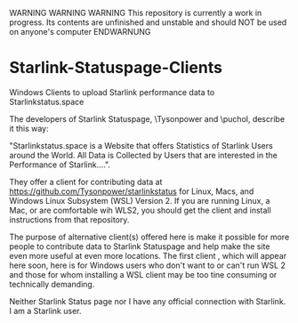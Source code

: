 WARNING   WARNING WARNING This repository is currently a work in progress.
Its contents are unfinished and unstable and should NOT be used on anyone's computer
ENDWARNUNG

# Starlink-Statuspage-Clients
Windows Clients to upload Starlink performance data to Starlinkstatus.space

The developers of Starlink Statuspage, \Tysonpower and \puchol, describe it this way:

"Starlinkstatus.space is a Website that offers Statistics of Starlink Users around the World. All Data is Collected by Users that are interested in the Performance of Starlink....".

They offer a client for contributing data at https://github.com/Tysonpower/starlinkstatus for Linux, Macs, and Windows Linux Subsystem (WSL) Version 2. If you are running Linux, a Mac, or are comfortable wih WLS2, you should get the client and install instructions from that repository.

The purpose of alternative client(s) offered here is make it possible for more people to contribute data to Starlink Statuspage and help make the site even more useful at even more locations. The first client , which will appear here soon, here is for Windows users who don't want to or can't run WSL 2 and those for whom installing a WSL client may be too tine consuming or technically demanding.

Neither Starlink Status page nor I have any official connection with Starlink. I am a Starlink user.


